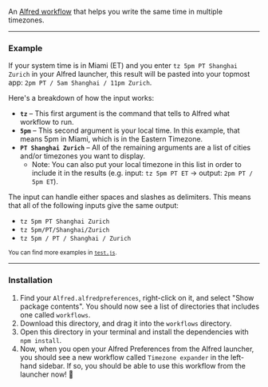 An [Alfred workflow](https://www.alfredapp.com/workflows) that helps you write the same time  in multiple timezones.

---

### Example

If your system time is in Miami (ET) and you enter `tz 5pm PT Shanghai Zurich` in your Alfred launcher, this result will be pasted into your topmost app: `2pm PT / 5am Shanghai / 11pm Zurich`.

Here's a breakdown of how the input works:
- **`tz`** – This first argument is the command that tells to Alfred what workflow to run.
- **`5pm`** – This second argument is your local time. In this example, that means 5pm in Miami, which is in the Eastern Timezone.
- **`PT Shanghai Zurich`** – All of the remaining arguments are a list of cities and/or timezones you want to display.
  - Note: You can also put your local timezone in this list in order to include it in the results (e.g. input: `tz 5pm PT ET` → output: `2pm PT / 5pm ET`).

The input can handle either spaces and slashes as delimiters. This means that all of the following inputs give the same output:
- `tz 5pm PT Shanghai Zurich`
- `tz 5pm/PT/Shanghai/Zurich`
- `tz 5pm / PT / Shanghai / Zurich`

<sub>You can find more examples in [`test.js`](./test.js).</sub>

---

### Installation

1. Find your `Alfred.alfredpreferences`, right-click on it, and select "Show package contents". You should now see a list of directories that includes one called `workflows`.
2. Download this directory, and drag it into the `workflows` directory.
3. Open this directory in your terminal and install the dependencies with `npm install`.
4. Now, when you open your Alfred Preferences from the Alfred launcher, you should see a new workflow called `Timezone expander` in the left-hand sidebar. If so, you should be able to use this workflow from the launcher now! 🎉